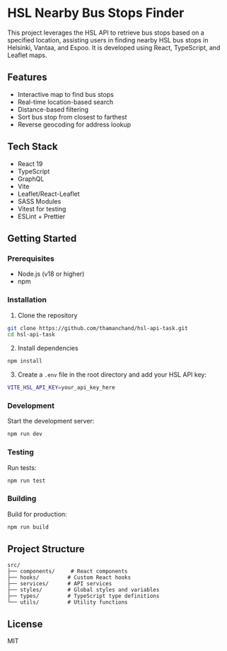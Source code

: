 # HSL Nearby Bus Stops Finder

This project leverages the HSL API to retrieve bus stops based on a specified location, assisting users in finding nearby HSL bus stops in Helsinki, Vantaa, and Espoo. It is developed using React, TypeScript, and Leaflet maps.

## Features

- Interactive map to find bus stops
- Real-time location-based search
- Distance-based filtering
- Sort bus stop from closest to farthest
- Reverse geocoding for address lookup

## Tech Stack

- React 19
- TypeScript
- GraphQL
- Vite
- Leaflet/React-Leaflet
- SASS Modules
- Vitest for testing
- ESLint + Prettier

## Getting Started

### Prerequisites

- Node.js (v18 or higher)
- npm

### Installation

1. Clone the repository

```bash
git clone https://github.com/thamanchand/hsl-api-task.git
cd hsl-api-task
```

2. Install dependencies

```bash
npm install
```

3. Create a `.env` file in the root directory and add your HSL API key:

```bash
VITE_HSL_API_KEY=your_api_key_here
```

### Development

Start the development server:

```bash
npm run dev
```

### Testing

Run tests:

```bash
npm run test
```

### Building

Build for production:

```bash
npm run build
```

## Project Structure

```
src/
├── components/     # React components
├── hooks/         # Custom React hooks
├── services/      # API services
├── styles/        # Global styles and variables
├── types/         # TypeScript type definitions
└── utils/         # Utility functions
```

## License

MIT
